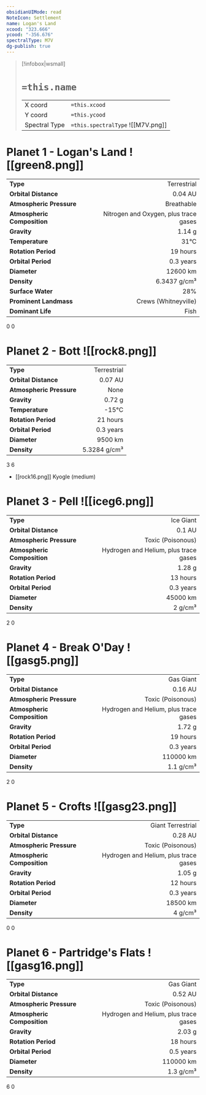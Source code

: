 ```yaml
---
obsidianUIMode: read
NoteIcon: Settlement
name: Logan's Land
xcood: "323.666"
ycood: "-356.676"
spectralType: M7V
dg-publish: true
---
```

> [!infobox|wsmall]
> # `=this.name`
> | | |
> | - | - |
> | X coord | `=this.xcood` |
> | Y coord| `=this.ycood` |
> | Spectral Type | `=this.spectralType` ![[M7V.png]] |

# Planet 1 - Logan's Land ![[green8.png]]
|                             |                           |
| --------------------------- | -------------------------:|
| **Type**                    |             Terrestrial |
| **Orbital Distance**        |   0.04 AU |
| **Atmospheric Pressure**    |       Breathable |
| **Atmospheric Composition** |      Nitrogen and Oxygen, plus trace gases |
| **Gravity**                 |        1.14 g |
| **Temperature**             |    31°C |
| **Rotation Period**         |  19 hours |
| **Orbital Period** | 0.3 years |
| **Diameter**                |      12600 km | 
| **Density**                 |    6.3437 g/cm³ |
| **Surface Water**           |           28% | 
| **Prominent Landmass**      |         Crews (Whitneyville) | 
| **Dominant Life**           |         Fish |



0
0



# Planet 2 - Bott ![[rock8.png]]
|                             |                           |
| --------------------------- | -------------------------:|
| **Type**                    |             Terrestrial |
| **Orbital Distance**        |   0.07 AU |
| **Atmospheric Pressure**    |       None |
| **Gravity**                 |        0.72 g |
| **Temperature**             |    -15°C |
| **Rotation Period**         |  21 hours |
| **Orbital Period** | 0.3 years |
| **Diameter**                |      9500 km | 
| **Density**                 |    5.3284 g/cm³ |



3
6

- [[rock16.png]] Kyogle (medium)

# Planet 3 - Pell ![[iceg6.png]]
|                             |                           |
| --------------------------- | -------------------------:|
| **Type**                    |             Ice Giant |
| **Orbital Distance**        |   0.1 AU |
| **Atmospheric Pressure**    |       Toxic (Poisonous) |
| **Atmospheric Composition** |      Hydrogen and Helium, plus trace gases |
| **Gravity**                 |        1.28 g |
| **Rotation Period**         |  13 hours |
| **Orbital Period** | 0.3 years |
| **Diameter**                |      45000 km | 
| **Density**                 |    2 g/cm³ |



2
0



# Planet 4 - Break O'Day ![[gasg5.png]]
|                             |                           |
| --------------------------- | -------------------------:|
| **Type**                    |             Gas Giant |
| **Orbital Distance**        |   0.16 AU |
| **Atmospheric Pressure**    |       Toxic (Poisonous) |
| **Atmospheric Composition** |      Hydrogen and Helium, plus trace gases |
| **Gravity**                 |        1.72 g |
| **Rotation Period**         |  19 hours |
| **Orbital Period** | 0.3 years |
| **Diameter**                |      110000 km | 
| **Density**                 |    1.1 g/cm³ |



2
0



# Planet 5 - Crofts ![[gasg23.png]]
|                             |                           |
| --------------------------- | -------------------------:|
| **Type**                    |             Giant Terrestrial |
| **Orbital Distance**        |   0.28 AU |
| **Atmospheric Pressure**    |       Toxic (Poisonous) |
| **Atmospheric Composition** |      Hydrogen and Helium, plus trace gases |
| **Gravity**                 |        1.05 g |
| **Rotation Period**         |  12 hours |
| **Orbital Period** | 0.3 years |
| **Diameter**                |      18500 km | 
| **Density**                 |    4 g/cm³ |



0
0



# Planet 6 - Partridge's Flats ![[gasg16.png]]
|                             |                           |
| --------------------------- | -------------------------:|
| **Type**                    |             Gas Giant |
| **Orbital Distance**        |   0.52 AU |
| **Atmospheric Pressure**    |       Toxic (Poisonous) |
| **Atmospheric Composition** |      Hydrogen and Helium, plus trace gases |
| **Gravity**                 |        2.03 g |
| **Rotation Period**         |  18 hours |
| **Orbital Period** | 0.5 years |
| **Diameter**                |      110000 km | 
| **Density**                 |    1.3 g/cm³ |



6
0



